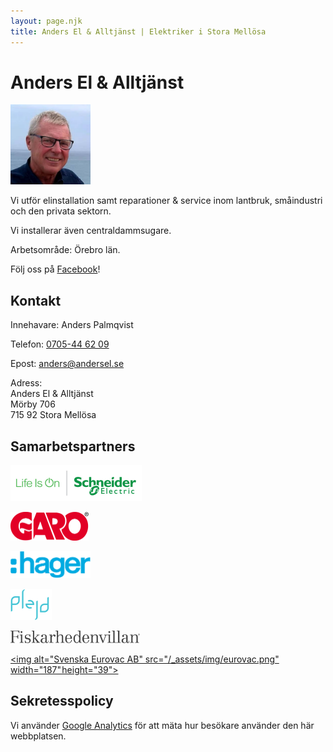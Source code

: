 ```yaml
---
layout: page.njk
title: Anders El & Alltjänst | Elektriker i Stora Mellösa
---
```


# Anders El & Alltjänst

<img alt="Hej!" src="/_assets/img/anders.jpg" width="128" height="128" class="me">

Vi utför elinstallation samt reparationer & service inom lantbruk, småindustri och den privata sektorn.

Vi installerar även centraldammsugare.

Arbetsområde: Örebro län.

<p class="follow">Följ oss på <a href="https://www.facebook.com/anderselochalltjanst/">Facebook</a>!</p>

<footer>
<section>

## Kontakt

Innehavare: Anders Palmqvist

Telefon: [0705-44 62 09](tel:+46705446209)

Epost: <a href="mailto:anders&#x40;andersel.se">anders<wbr>@andersel.se</a>

Adress:<br>
Anders El & Alltjänst<br>
Mörby 706<br>
715 92 Stora Mellösa

</section>
<section>

## Samarbets&shy;partners

[<img alt="Schneider Electric" src="/_assets/img/schneider-electric.png" width="210" height="58">](https://www.se.com/se/sv/)

[<img alt="Schneider Electric" src="/_assets/img/garo.svg" width="125" height="46">](http://www.garo.se/)

[<img alt="Hager" src="/_assets/img/hager.svg" width="128" height="43">](https://www.hager.se/)

[<img alt="Plejd" src="/_assets/img/plejd.svg" width="66" height="50">](https://www.plejd.com/)

[<img alt="Fiskarhedenvillan" src="/_assets/img/fiskarhedenvillan.svg" width="207" height="20">](https://fiskarhedenvillan.se/)

[<img alt="Svenska Eurovac AB" src="/_assets/img/eurovac.png" width="187" height="39">](https://eurovac.nu/)

</section>
<section>

## Sekretess&shy;policy

Vi använder [Google Analytics](https://policies.google.com/technologies/partner-sites) för att mäta hur besökare använder den här webbplatsen.

</section>
</footer>
